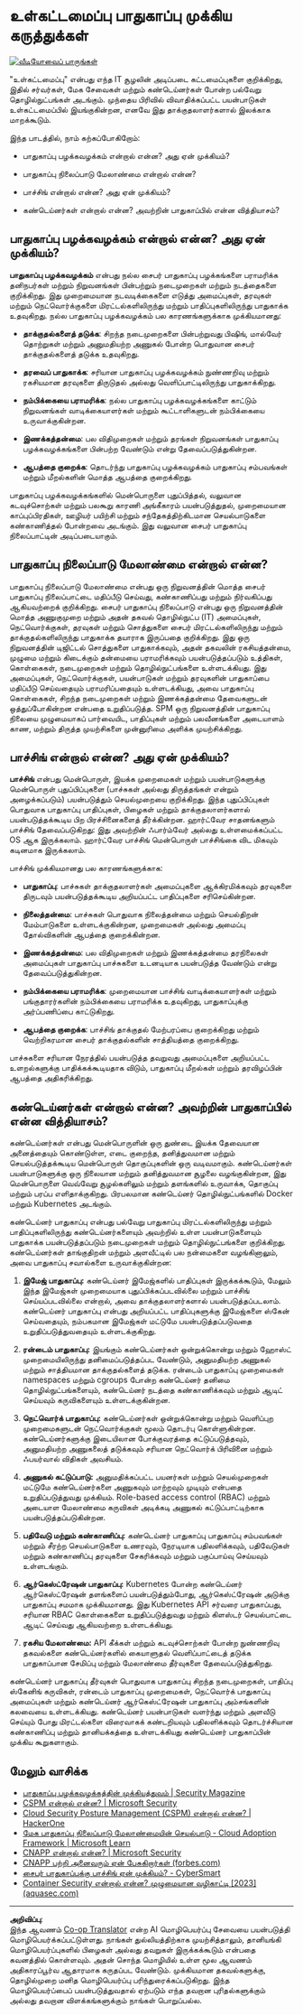 <!--
CO_OP_TRANSLATOR_METADATA:
{
  "original_hash": "882ebf66a648f419bcbf680ed6aefa00",
  "translation_date": "2025-10-11T11:14:56+00:00",
  "source_file": "6.1 Infrastructure security key concepts.md",
  "language_code": "ta"
}
-->
# உள்கட்டமைப்பு பாதுகாப்பு முக்கிய கருத்துக்கள்

[![வீடியோவைப் பாருங்கள்](../../translated_images/6-1_placeholder.773c176b8b7e3560d49a8ab481a9457006c04ad3c7b3acd4a4291af6da21df7f.ta.png)](https://learn-video.azurefd.net/vod/player?id=729d969e-c8ce-4889-aaa0-e5d92658ed62)

"உள்கட்டமைப்பு" என்பது எந்த IT சூழலின் அடிப்படை கட்டமைப்புகளை குறிக்கிறது, இதில் சர்வர்கள், மேக சேவைகள் மற்றும் கண்டெய்னர்கள் போன்ற பல்வேறு தொழில்நுட்பங்கள் அடங்கும். முந்தைய பிரிவில் விவாதிக்கப்பட்ட பயன்பாடுகள் உள்கட்டமைப்பில் இயங்குகின்றன, எனவே இது தாக்குதலாளர்களால் இலக்காக மாறக்கூடும்.

இந்த பாடத்தில், நாம் கற்கப்போகிறோம்:

- பாதுகாப்பு பழக்கவழக்கம் என்றால் என்ன? அது ஏன் முக்கியம்?

- பாதுகாப்பு நிலைப்பாடு மேலாண்மை என்றால் என்ன?

- பாச்சிங் என்றால் என்ன? அது ஏன் முக்கியம்?

- கண்டெய்னர்கள் என்றால் என்ன? அவற்றின் பாதுகாப்பில் என்ன வித்தியாசம்?

## பாதுகாப்பு பழக்கவழக்கம் என்றால் என்ன? அது ஏன் முக்கியம்?

**பாதுகாப்பு பழக்கவழக்கம்** என்பது நல்ல சைபர் பாதுகாப்பு பழக்கங்களை பராமரிக்க தனிநபர்கள் மற்றும் நிறுவனங்கள் பின்பற்றும் நடைமுறைகள் மற்றும் நடத்தைகளை குறிக்கிறது. இது முறைமையான நடவடிக்கைகளை எடுத்து அமைப்புகள், தரவுகள் மற்றும் நெட்வொர்க்குகளை மிரட்டல்களிலிருந்து மற்றும் பாதிப்புகளிலிருந்து பாதுகாக்க உதவுகிறது. நல்ல பாதுகாப்பு பழக்கவழக்கம் பல காரணங்களுக்காக முக்கியமானது:

- **தாக்குதல்களைத் தடுக்க**: சிறந்த நடைமுறைகளை பின்பற்றுவது பிஷிங், மால்வேர் தொற்றுகள் மற்றும் அனுமதியற்ற அணுகல் போன்ற பொதுவான சைபர் தாக்குதல்களைத் தடுக்க உதவுகிறது.

- **தரவைப் பாதுகாக்க**: சரியான பாதுகாப்பு பழக்கவழக்கம் நுண்ணறிவு மற்றும் ரகசியமான தரவுகளை திருடுதல் அல்லது வெளிப்பாட்டிலிருந்து பாதுகாக்கிறது.

- **நம்பிக்கையை பராமரிக்க**: நல்ல பாதுகாப்பு பழக்கவழக்கங்களை காட்டும் நிறுவனங்கள் வாடிக்கையாளர்கள் மற்றும் கூட்டாளிகளுடன் நம்பிக்கையை உருவாக்குகின்றன.

- **இணக்கத்தன்மை**: பல விதிமுறைகள் மற்றும் தரங்கள் நிறுவனங்கள் பாதுகாப்பு பழக்கவழக்கங்களை பின்பற்ற வேண்டும் என்று தேவைப்படுத்துகின்றன.

- **ஆபத்தை குறைக்க**: தொடர்ந்து பாதுகாப்பு பழக்கவழக்கம் பாதுகாப்பு சம்பவங்கள் மற்றும் மீறல்களின் மொத்த ஆபத்தை குறைக்கிறது.

பாதுகாப்பு பழக்கவழக்கங்களில் மென்பொருளை புதுப்பித்தல், வலுவான கடவுச்சொற்கள் மற்றும் பலகூறு காரணி அங்கீகாரம் பயன்படுத்துதல், முறைமையான காப்புப்பிரதிகள், ஊழியர் பயிற்சி மற்றும் சந்தேகத்திற்கிடமான செயல்பாடுகளை கண்காணித்தல் போன்றவை அடங்கும். இது வலுவான சைபர் பாதுகாப்பு நிலைப்பாட்டின் அடிப்படையாகும்.

## பாதுகாப்பு நிலைப்பாடு மேலாண்மை என்றால் என்ன?

பாதுகாப்பு நிலைப்பாடு மேலாண்மை என்பது ஒரு நிறுவனத்தின் மொத்த சைபர் பாதுகாப்பு நிலைப்பாட்டை மதிப்பீடு செய்வது, கண்காணிப்பது மற்றும் நிர்வகிப்பது ஆகியவற்றைக் குறிக்கிறது. சைபர் பாதுகாப்பு நிலைப்பாடு என்பது ஒரு நிறுவனத்தின் மொத்த அணுகுமுறை மற்றும் அதன் தகவல் தொழில்நுட்ப (IT) அமைப்புகள், நெட்வொர்க்குகள், தரவுகள் மற்றும் சொத்துகளை சைபர் மிரட்டல்களிலிருந்து மற்றும் தாக்குதல்களிலிருந்து பாதுகாக்க தயாராக இருப்பதை குறிக்கிறது. இது ஒரு நிறுவனத்தின் டிஜிட்டல் சொத்துகளை பாதுகாக்கவும், அதன் தகவலின் ரகசியத்தன்மை, முழுமை மற்றும் கிடைக்கும் தன்மையை பராமரிக்கவும் பயன்படுத்தப்படும் உத்திகள், கொள்கைகள், நடைமுறைகள் மற்றும் தொழில்நுட்பங்களை உள்ளடக்கியது. இது அமைப்புகள், நெட்வொர்க்குகள், பயன்பாடுகள் மற்றும் தரவுகளின் பாதுகாப்பை மதிப்பீடு செய்வதையும் பராமரிப்பதையும் உள்ளடக்கியது, அவை பாதுகாப்பு கொள்கைகள், சிறந்த நடைமுறைகள் மற்றும் இணக்கத்தன்மை தேவைகளுடன் ஒத்துப்போகின்றன என்பதை உறுதிப்படுத்த. SPM ஒரு நிறுவனத்தின் பாதுகாப்பு நிலையை முழுமையாகப் பார்வையிட, பாதிப்புகள் மற்றும் பலவீனங்களை அடையாளம் காண, மற்றும் திருத்த முயற்சிகளை முன்னுரிமை அளிக்க முயற்சிக்கிறது.

## பாச்சிங் என்றால் என்ன? அது ஏன் முக்கியம்?

**பாச்சிங்** என்பது மென்பொருள், இயக்க முறைமைகள் மற்றும் பயன்பாடுகளுக்கு மென்பொருள் புதுப்பிப்புகளை (பாச்சுகள் அல்லது திருத்தங்கள் என்றும் அழைக்கப்படும்) பயன்படுத்தும் செயல்முறையை குறிக்கிறது. இந்த புதுப்பிப்புகள் பொதுவாக பாதுகாப்பு பாதிப்புகள், பிழைகள் மற்றும் தாக்குதலாளர்களால் பயன்படுத்தக்கூடிய பிற பிரச்சினைகளைத் தீர்க்கின்றன. ஹார்ட்வேர சாதனங்களும் பாச்சிங் தேவைப்படுகிறது: இது அவற்றின் ஃபார்ம்வேர் அல்லது உள்ளமைக்கப்பட்ட OS ஆக இருக்கலாம். ஹார்ட்வேர பாச்சிங் மென்பொருள் பாச்சிங்கை விட மிகவும் கடினமாக இருக்கலாம்.

பாச்சிங் முக்கியமானது பல காரணங்களுக்காக:

- **பாதுகாப்பு**: பாச்சுகள் தாக்குதலாளர்கள் அமைப்புகளை ஆக்கிரமிக்கவும் தரவுகளை திருடவும் பயன்படுத்தக்கூடிய அறியப்பட்ட பாதிப்புகளை சரிசெய்கின்றன.

- **நிலைத்தன்மை**: பாச்சுகள் பொதுவாக நிலைத்தன்மை மற்றும் செயல்திறன் மேம்பாடுகளை உள்ளடக்குகின்றன, முறைமைகள் அல்லது அமைப்பு தோல்விகளின் ஆபத்தை குறைக்கின்றன.

- **இணக்கத்தன்மை**: பல விதிமுறைகள் மற்றும் இணக்கத்தன்மை தரநிலைகள் அமைப்புகள் பாதுகாப்பு பாச்சுகளை உடனடியாக பயன்படுத்த வேண்டும் என்று தேவைப்படுத்துகின்றன.

- **நம்பிக்கையை பராமரிக்க**: முறைமையான பாச்சிங் வாடிக்கையாளர்கள் மற்றும் பங்குதாரர்களின் நம்பிக்கையை பராமரிக்க உதவுகிறது, பாதுகாப்புக்கு அர்ப்பணிப்பை காட்டுகிறது.

- **ஆபத்தை குறைக்க**: பாச்சிங் தாக்குதல் மேற்பரப்பை குறைக்கிறது மற்றும் வெற்றிகரமான சைபர் தாக்குதல்களின் சாத்தியத்தை குறைக்கிறது.

பாச்சுகளை சரியான நேரத்தில் பயன்படுத்த தவறுவது அமைப்புகளை அறியப்பட்ட உளறல்களுக்கு பாதிக்கக்கூடியதாக விடும், பாதுகாப்பு மீறல்கள் மற்றும் தரவிழப்பின் ஆபத்தை அதிகரிக்கிறது.

## கண்டெய்னர்கள் என்றால் என்ன? அவற்றின் பாதுகாப்பில் என்ன வித்தியாசம்?

கண்டெய்னர்கள் என்பது மென்பொருளின் ஒரு துண்டை இயக்க தேவையான அனைத்தையும் கொண்டுள்ள, எடை குறைந்த, தனித்துவமான மற்றும் செயல்படுத்தக்கூடிய மென்பொருள் தொகுப்புகளின் ஒரு வடிவமாகும். கண்டெய்னர்கள் பயன்பாடுகளுக்கு ஒரு நிலையான மற்றும் தனித்துவமான சூழலை வழங்குகின்றன, இது மென்பொருளை வெவ்வேறு சூழல்களிலும் மற்றும் தளங்களில் உருவாக்க, தொகுப்பு மற்றும் பரப்ப எளிதாக்குகிறது. பிரபலமான கண்டெய்னர் தொழில்நுட்பங்களில் Docker மற்றும் Kubernetes அடங்கும்.

கண்டெய்னர் பாதுகாப்பு என்பது பல்வேறு பாதுகாப்பு மிரட்டல்களிலிருந்து மற்றும் பாதிப்புகளிலிருந்து கண்டெய்னர்களையும் அவற்றில் உள்ள பயன்பாடுகளையும் பாதுகாக்க பயன்படுத்தப்படும் நடைமுறைகள் மற்றும் தொழில்நுட்பங்களை குறிக்கிறது. கண்டெய்னர்கள் தாங்குதிறன் மற்றும் அளவீட்டில் பல நன்மைகளை வழங்கினாலும், அவை பாதுகாப்பு சவால்களை உருவாக்குகின்றன:

1. **இமேஜ் பாதுகாப்பு:** கண்டெய்னர் இமேஜ்களில் பாதிப்புகள் இருக்கக்கூடும், மேலும் இந்த இமேஜ்கள் முறைமையாக புதுப்பிக்கப்படவில்லை மற்றும் பாச்சிங் செய்யப்படவில்லை என்றால், அவை தாக்குதலாளர்களால் பயன்படுத்தப்படலாம். கண்டெய்னர் பாதுகாப்பு என்பது அறியப்பட்ட பாதிப்புகளுக்கு இமேஜ்களை ஸ்கேன் செய்வதையும், நம்பகமான இமேஜ்கள் மட்டுமே பயன்படுத்தப்படுவதை உறுதிப்படுத்துவதையும் உள்ளடக்குகிறது.

2. **ரன்டைம் பாதுகாப்பு:** இயங்கும் கண்டெய்னர்கள் ஒன்றுக்கொன்று மற்றும் ஹோஸ்ட் முறைமையிலிருந்து தனிமைப்படுத்தப்பட வேண்டும், அனுமதியற்ற அணுகல் மற்றும் சாத்தியமான தாக்குதல்களைத் தடுக்க. ரன்டைம் பாதுகாப்பு முறைமைகள் namespaces மற்றும் cgroups போன்ற கண்டெய்னர் தனிமை தொழில்நுட்பங்களையும், கண்டெய்னர் நடத்தை கண்காணிக்கவும் மற்றும் ஆடிட் செய்யவும் கருவிகளையும் உள்ளடக்குகின்றன.

3. **நெட்வொர்க் பாதுகாப்பு:** கண்டெய்னர்கள் ஒன்றுக்கொன்று மற்றும் வெளிப்புற முறைமைகளுடன் நெட்வொர்க்குகள் மூலம் தொடர்பு கொள்ளுகின்றன. கண்டெய்னர்களுக்கு இடையிலான போக்குவரத்தை கட்டுப்படுத்தவும், அனுமதியற்ற அணுகலைத் தடுக்கவும் சரியான நெட்வொர்க் பிரிவினை மற்றும் ஃபயர்வால் விதிகள் அவசியம்.

4. **அணுகல் கட்டுப்பாடு:** அனுமதிக்கப்பட்ட பயனர்கள் மற்றும் செயல்முறைகள் மட்டுமே கண்டெய்னர்களை அணுகவும் மாற்றவும் முடியும் என்பதை உறுதிப்படுத்துவது முக்கியம். Role-based access control (RBAC) மற்றும் அடையாள மேலாண்மை கருவிகள் அடிக்கடி அணுகல் கட்டுப்பாட்டிற்காக பயன்படுத்தப்படுகின்றன.

5. **பதிவேடு மற்றும் கண்காணிப்பு:** கண்டெய்னர் பாதுகாப்பு பாதுகாப்பு சம்பவங்கள் மற்றும் சீரற்ற செயல்பாடுகளை உணரவும், நேரடியாக பதிலளிக்கவும், பதிவேடுகள் மற்றும் கண்காணிப்பு தரவுகளை சேகரிக்கவும் மற்றும் பகுப்பாய்வு செய்யவும் உள்ளடங்கும்.

6. **ஆர்கெஸ்ட்ரேஷன் பாதுகாப்பு:** Kubernetes போன்ற கண்டெய்னர் ஆர்கெஸ்ட்ரேஷன் தளங்களைப் பயன்படுத்தும்போது, ஆர்கெஸ்ட்ரேஷன் அடுக்கு பாதுகாப்பு சமமாக முக்கியமானது. இது Kubernetes API சர்வரை பாதுகாப்பது, சரியான RBAC கொள்கைகளை உறுதிப்படுத்துவது மற்றும் கிளஸ்டர் செயல்பாட்டை ஆடிட் செய்வது ஆகியவற்றை உள்ளடக்கியது.

7. **ரகசிய மேலாண்மை:** API கீக்கள் மற்றும் கடவுச்சொற்கள் போன்ற நுண்ணறிவு தகவல்களை கண்டெய்னர்களில் கையாளுதல் வெளிப்பாட்டைத் தடுக்க பாதுகாப்பான சேமிப்பு மற்றும் மேலாண்மை தீர்வுகளை தேவைப்படுத்துகிறது.

கண்டெய்னர் பாதுகாப்பு தீர்வுகள் பொதுவாக பாதுகாப்பு சிறந்த நடைமுறைகள், பாதிப்பு ஸ்கேனிங் கருவிகள், ரன்டைம் பாதுகாப்பு முறைமைகள், நெட்வொர்க் பாதுகாப்பு அமைப்புகள் மற்றும் கண்டெய்னர் ஆர்கெஸ்ட்ரேஷன் பாதுகாப்பு அம்சங்களின் கலவையை உள்ளடக்கியது. கண்டெய்னர் பயன்பாடுகள் வளர்ந்து மற்றும் அளவீடு செய்யும் போது மிரட்டல்களை விரைவாகக் கண்டறியவும் பதிலளிக்கவும் தொடர்ச்சியான கண்காணிப்பு மற்றும் தானியக்கத்தை உள்ளடக்கியது கண்டெய்னர் பாதுகாப்பின் முக்கிய கூறுகளாகும்.

## மேலும் வாசிக்க

- [பாதுகாப்பு பழக்கவழக்கத்தின் முக்கியத்துவம் | Security Magazine](https://www.securitymagazine.com/articles/99510-the-importance-of-security-hygiene)
- [CSPM என்றால் என்ன? | Microsoft Security](https://www.microsoft.com/security/business/security-101/what-is-cspm?WT.mc_id=academic-96948-sayoung)
- [Cloud Security Posture Management (CSPM) என்றால் என்ன? | HackerOne](https://www.hackerone.com/knowledge-center/what-cloud-security-posture-management)
- [மேக பாதுகாப்பு நிலைப்பாடு மேலாண்மையின் செயல்பாடு - Cloud Adoption Framework | Microsoft Learn](https://learn.microsoft.com/azure/cloud-adoption-framework/organize/cloud-security-posture-management?WT.mc_id=academic-96948-sayoung)
- [CNAPP என்றால் என்ன? | Microsoft Security](https://www.microsoft.com/security/business/security-101/what-is-cnapp)
- [CNAPP பற்றி அனைவரும் ஏன் பேசுகிறார்கள் (forbes.com)](https://www.forbes.com/sites/forbestechcouncil/2021/12/10/why-everyone-is-talking-about-cnapp/?sh=567275ca1549)
- [சைபர் பாதுகாப்புக்கு பாச்சிங் ஏன் முக்கியம்? - CyberSmart](https://cybersmart.co.uk/blog/why-is-patching-important-to-cybersecurity/)
- [Container Security என்றால் என்ன? முழுமையான வழிகாட்டி [2023] (aquasec.com)](https://www.aquasec.com/cloud-native-academy/container-security/container-security/)

---

**அறிவிப்பு**:  
இந்த ஆவணம் [Co-op Translator](https://github.com/Azure/co-op-translator) என்ற AI மொழிபெயர்ப்பு சேவையை பயன்படுத்தி மொழிபெயர்க்கப்பட்டுள்ளது. நாங்கள் துல்லியத்திற்காக முயற்சித்தாலும், தானியங்கி மொழிபெயர்ப்புகளில் பிழைகள் அல்லது தவறுகள் இருக்கக்கூடும் என்பதை கவனத்தில் கொள்ளவும். அதன் சொந்த மொழியில் உள்ள மூல ஆவணம் அதிகாரப்பூர்வ ஆதாரமாக கருதப்பட வேண்டும். முக்கியமான தகவல்களுக்கு, தொழில்முறை மனித மொழிபெயர்ப்பு பரிந்துரைக்கப்படுகிறது. இந்த மொழிபெயர்ப்பைப் பயன்படுத்துவதால் ஏற்படும் எந்த தவறான புரிதல்களுக்கும் அல்லது தவறான விளக்கங்களுக்கும் நாங்கள் பொறுப்பல்ல.